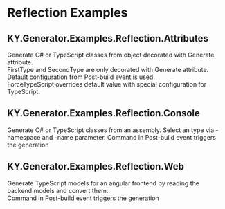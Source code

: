 # Reflection Examples

## KY.Generator.Examples.Reflection.Attributes
Generate C# or TypeScript classes from object decorated with Generate attribute.  
FirstType and SecondType are only decorated with Generate attribute. Default configuration from Post-build event is used.  
ForceTypeScript overrides default value with special configuration for TypeScript.

## KY.Generator.Examples.Reflection.Console
Generate C# or TypeScript classes from an assembly. Select an type via -namespace and -name parameter.
Command in Post-build event triggers the generation

## KY.Generator.Examples.Reflection.Web
Generate TypeScript models for an angular frontend by reading the backend models and convert them.  
Command in Post-build event triggers the generation

